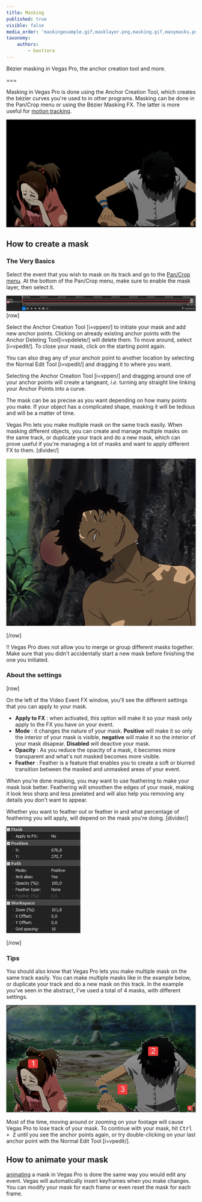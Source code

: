 ```yaml
---
title: Masking
published: true
visible: false
media_order: 'maskingexample.gif,masklayer.png,masking.gif,manymasks.png,options.png'
taxonomy:
    authors:
        - bastiera
---
```


Bézier masking in Vegas Pro, the anchor creation tool and more.

===

Masking in Vegas Pro is done using the Anchor Creation Tool, which creates the bézier curves you're used to in other programs. Masking can be done in the Pan/Crop menu or using the Bézier Masking FX. The latter is more useful for [motion tracking](/vegas-pro/motion-tracking).

![masking in Vegas Pro](masking.gif "Anime: Samurai Champloo")

## How to create a mask

### The Very Basics
Select the event that you wish to mask on its track and go to the [Pan/Crop menu](/vegas-pro/pan-and-crop#the-pan-crop-menu). At the bottom of the Pan/Crop menu, make sure to enable the mask layer, then select it.

![tick "mask" and select the mask layer](masklayer.png)
[row]

Select the Anchor Creation Tool [i=vppen/] to initiate your mask and add new anchor points. Clicking on already existing anchor points with the Anchor Deleting Tool[i=vpdelete/] will delete them. To move around, select [i=vpedit/]. To close your mask, click on the starting point again.

You can also drag any of your anchoir point to another location by selecting the Normal Edit Tool [i=vpedit/] and dragging it to where you want.

Selecting the Anchor Creation Tool [i=vppen/] and dragging around one of your anchor points will create a tangeant, *i.e.* turning any straight line linking your Anchor Points into a curve.

The mask can be as precise as you want depending on how many points you make. If your object has a complicated shape, masking it will be tedious and will be a matter of time.

Vegas Pro lets you make multiple mask on the same track easily. When masking different objects, you can create and manage multiple masks on the same track, or duplicate your track and do a new mask, which can prove useful if you're managing a lot of masks and want to apply different FX to them.
[divider/]



![creating a mask with the anchor creation tool](maskingexample.gif "Anime: Samurai Champloo")

[/row]

!! Vegas Pro does not allow you to merge or group different masks together. Make sure that you didn't accidentally start a new mask before finishing the one you initiated.

### About the settings
[row]

On the left of the Video Event FX window, you'll see the different settings that you can apply to your mask.
- **Apply to FX** : when activated, this option will make it so your mask only apply to the FX you have on your event.
- **Mode** : it changes the nature of your mask. **Positive** will make it so only the interior of your mask is visible, **negative** will make it so the interior of your mask disapear. **Disabled** will deactive your mask.
- **Opacity** : As you reduce the opacity of a mask, it becomes more transparent and what's not masked becomes more visible.
- **Feather** : Feather is a feature that enables you to create a soft or blurred transition between the masked and unmasked areas of your event.

When you're done masking, you may want to use feathering to make your mask look better. Feathering will smoothen the edges of your mask, making it look less sharp and less pixelated and will also help you removing any details you don't want to appear.

Whether you want to feather out or feather in and what percentage of feathering you will apply, will depend on the mask you're doing.
[divider/]

![options](options.png)

[/row]

### Tips

You should also know that Vegas Pro lets you make multiple mask on the same track easily. You can make multiple masks like in the example below, or duplicate your track and do a new mask on this track. In the example you've seen in the abstract, I've used a total of 4 masks, with different settings.

![An example of several masks](manymasks.png)

Most of the time, moving around or zooming on your footage will cause Vegas Pro to lose track of your mask. To continue with your mask, hit <kbd>Ctrl + Z</kbd> until you see the anchor points again, or try double-clicking on your last anchor point with the Normal Edit Tool [i=vpedit/].

## How to animate your mask
[animating](https://amv.tools/vegas-pro/pan-and-crop#animating) a mask in Vegas Pro is done the same way you would edit any event. Vegas will automatically insert keyframes when you make changes. You can modify your mask for each frame or even reset the mask for each frame.